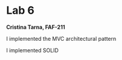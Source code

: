 # Lab 6
**Cristina Tarna, FAF-211**

I implemented the MVC architectural pattern

I implemented SOLID 
